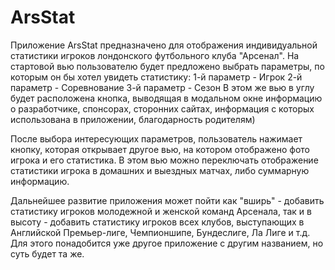 # ArsStat

Приложение ArsStat предназначено для отображения индивидуальной статистики игроков лондонского футбольного клуба "Арсенал". На стартовой вью пользователю будет предложено выбрать параметры, по которым он бы хотел увидеть статистику:
                        1-й параметр - Игрок
                        2-й параметр - Соревнование
                        3-й параметр - Сезон
В этом же вью в углу будет расположена кнопка, выводящая в модальном окне информацию о разработчике, спонсорах, сторонних сайтах, информация с которых использована в приложении, благодарность родителям)

После выбора интересующих параметров, пользователь нажимает кнопку, которая открывает другое вью, на котором отображено фото игрока и его статистика. В этом вью можно переключать отображение статистики игрока в  домашних и выездных матчах, либо суммарную информацию. 

Дальнейшее развитие приложения может пойти как "вширь" - добавить статистику игроков молодежной и женской команд Арсенала, так и в высоту - добавить статистику игроков всех клубов, выступающих в Английской Премьер-лиге, Чемпионшипе, Бундеслиге, Ла Лиге и т.д. Для этого понадобится уже другое приложение с другим названием, но суть будет та же.

